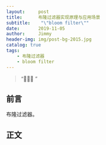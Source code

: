 ```yaml
---
layout:     post
title:      布隆过滤器实现原理与应用场景
subtitle:    "\"bloom filter\""
date:       2019-11-05
author:     Jimmy
header-img: img/post-bg-2015.jpg
catalog: true
tags:
    - 布隆过滤器
    - bloom filter
---
```


> “🙉🙉🙉 ”

## 前言

布隆过滤器。


## 正文

